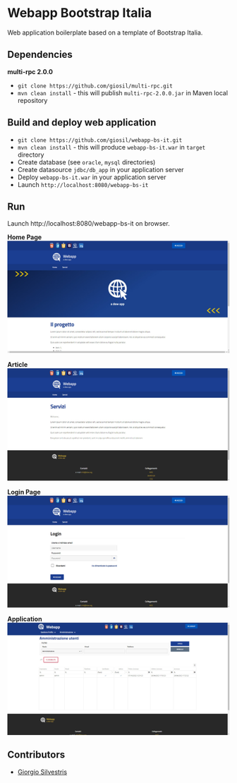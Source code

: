 # Webapp Bootstrap Italia

Web application boilerplate based on a template of Bootstrap Italia.

## Dependencies

**multi-rpc 2.0.0**

- `git clone https://github.com/giosil/multi-rpc.git` 
- `mvn clean install` - this will publish `multi-rpc-2.0.0.jar` in Maven local repository

## Build and deploy web application

- `git clone https://github.com/giosil/webapp-bs-it.git` 
- `mvn clean install` - this will produce `webapp-bs-it.war` in `target` directory
- Create database (see `oracle`, `mysql` directories)
- Create datasource `jdbc/db_app` in your application server
- Deploy `webapp-bs-it.war` in your application server
- Launch `http://localhost:8080/webapp-bs-it` 

## Run

Launch http://localhost:8080/webapp-bs-it on browser.

**Home Page**
![Home Page](screen_1.jpg)

**Article**
![Article Page](screen_2.jpg)

**Login Page**
![Login Page](screen_3.jpg)

**Application**
![App Page](screen_4.jpg)

## Contributors

* [Giorgio Silvestris](https://github.com/giosil)
